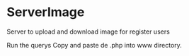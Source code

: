 ServerImage
===========

Server to upload and download image for register users

Run the querys
Copy and paste de .php into www directory.

